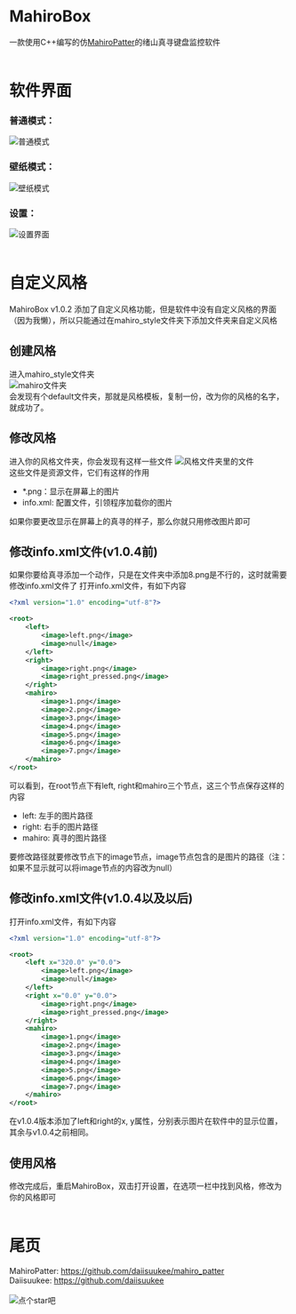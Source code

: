# MahiroBox
一款使用C++编写的仿[MahiroPatter](https://github.com/daiisuukee/mahiro_patter)的绪山真寻键盘监控软件<br><br>
# 软件界面
### 普通模式：
![普通模式](https://c2.im5i.com/2023/01/08/Yg1y8.png)<br>
### 壁纸模式：
![壁纸模式](https://c2.im5i.com/2023/01/16/YsYL6.png)<br>
### 设置：
![设置界面](https://c2.im5i.com/2023/01/16/Ys3EU.png)<br><br>
# 自定义风格
MahiroBox v1.0.2 添加了自定义风格功能，但是软件中没有自定义风格的界面（因为我懒），所以只能通过在mahiro_style文件夹下添加文件夹来自定义风格
## 创建风格
进入mahiro_style文件夹<br>
![mahiro文件夹](https://c2.im5i.com/2023/01/10/YKaeL.png)<br>
会发现有个default文件夹，那就是风格模板，复制一份，改为你的风格的名字，就成功了。
## 修改风格
进入你的风格文件夹，你会发现有这样一些文件
![风格文件夹里的文件](https://c2.im5i.com/2023/01/10/YKp6t.png)<br>
这些文件是资源文件，它们有这样的作用
- *.png：显示在屏幕上的图片
- info.xml: 配置文件，引领程序加载你的图片

如果你要更改显示在屏幕上的真寻的样子，那么你就只用修改图片即可
## 修改info.xml文件(v1.0.4前)
如果你要给真寻添加一个动作，只是在文件夹中添加8.png是不行的，这时就需要修改info.xml文件了
打开info.xml文件，有如下内容
```xml
<?xml version="1.0" encoding="utf-8"?>

<root>
	<left>
		<image>left.png</image>
		<image>null</image>
	</left>
	<right>
		<image>right.png</image>
		<image>right_pressed.png</image>
	</right>
	<mahiro>
		<image>1.png</image>
		<image>2.png</image>
		<image>3.png</image>
		<image>4.png</image>
		<image>5.png</image>
		<image>6.png</image>
		<image>7.png</image>
	</mahiro>
</root>
```
可以看到，在root节点下有left, right和mahiro三个节点，这三个节点保存这样的内容
- left: 左手的图片路径
- right: 右手的图片路径
- mahiro: 真寻的图片路径

要修改路径就要修改节点下的image节点，image节点包含的是图片的路径（注：如果不显示就可以将image节点的内容改为null）
## 修改info.xml文件(v1.0.4以及以后)
打开info.xml文件，有如下内容
```xml
<?xml version="1.0" encoding="utf-8"?>

<root>
	<left x="320.0" y="0.0">
		<image>left.png</image>
		<image>null</image>
	</left>
	<right x="0.0" y="0.0">
		<image>right.png</image>
		<image>right_pressed.png</image>
	</right>
	<mahiro>
		<image>1.png</image>
		<image>2.png</image>
		<image>3.png</image>
		<image>4.png</image>
		<image>5.png</image>
		<image>6.png</image>
		<image>7.png</image>
	</mahiro>
</root>
```
在v1.0.4版本添加了left和right的x, y属性，分别表示图片在软件中的显示位置，其余与v1.0.4之前相同。

## 使用风格
修改完成后，重启MahiroBox，双击打开设置，在选项一栏中找到风格，修改为你的风格即可<br><br>
# 尾页
MahiroPatter: https://github.com/daiisuukee/mahiro_patter<br>
Daiisuukee: https://github.com/daiisuukee<br><br>
![点个star吧](https://c2.im5i.com/2023/01/10/YK7bq.png)